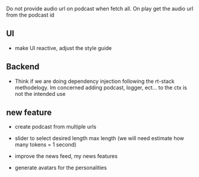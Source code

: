 Do not provide audio url on podcast when fetch all.  On play get the audio url from the podcast id 

## UI 

- make UI reactive, adjust the style guide

## Backend 

- Think if we are doing dependency injection following the rt-stack methodelogy.  Im concerned adding podcast, logger, ect... to the ctx is not the intended use

## new feature
- create podcast from multiple urls 

- slider to select desired length max length (we will need estimate how many tokens = 1 second)

- improve the news feed, my news features 

- generate avatars for the personalities
